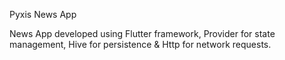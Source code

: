 Pyxis News App

News App developed using Flutter framework, Provider for state management, Hive for persistence & Http for network requests.
